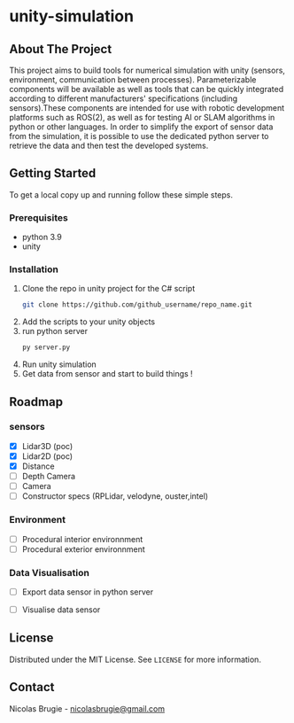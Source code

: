 # unity-simulation

## About The Project

This project aims to build tools for numerical simulation with unity (sensors, environment, communication between processes).
Parameterizable components will be available as well as tools that can be quickly integrated according to different manufacturers' specifications (including sensors).These components are intended for use with robotic development platforms such as ROS(2), as well as for testing AI or SLAM algorithms in python or other languages. In order to simplify the export of sensor data from the simulation, it is possible to use the dedicated python server to retrieve the data and then test the developed systems.


## Getting Started

To get a local copy up and running follow these simple steps.

### Prerequisites

* python 3.9 
* unity

### Installation
1. Clone the repo in unity project for the C# script
   ```sh
   git clone https://github.com/github_username/repo_name.git
   ```
2. Add the scripts to your unity objects
2. run python server
   ```sh
   py server.py
   ```
3. Run unity simulation
4. Get data from sensor and start to build things !

## Roadmap

### sensors
- [x] Lidar3D (poc)
- [x] Lidar2D (poc)
- [x] Distance 
- [ ] Depth Camera
- [ ] Camera
- [ ] Constructor specs (RPLidar, velodyne, ouster,intel) 

### Environment
- [ ] Procedural interior environnment
- [ ] Procedural exterior environnment

### Data Visualisation
- [ ] Export data sensor in python server 
- [ ] Visualise data sensor 


<!-- LICENSE -->
## License

Distributed under the MIT License. See `LICENSE` for more information.

<!-- CONTACT -->
## Contact
Nicolas Brugie - nicolasbrugie@gmail.com
